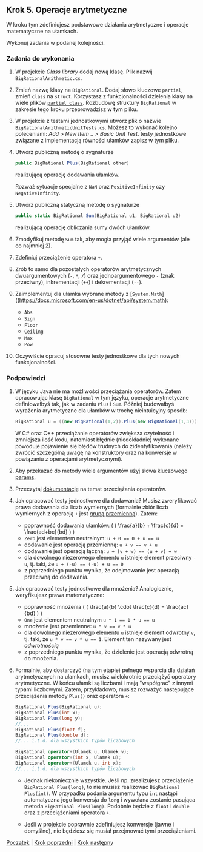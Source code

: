 ## Krok 5. Operacje arytmetyczne

W kroku tym zdefiniujesz podstawowe działania arytmetyczne i operacje matematyczne na ułamkach.

Wykonuj zadania w podanej kolejności.

### Zadania do wykonania

1. W projekcie _Class library_ dodaj nową klasę. Plik nazwij `BigRationalArithmetic.cs`. 

2. Zmień nazwę klasy na `BigRational`. Dodaj słowo kluczowe `partial`, zmień `class` na `struct`. Korzystasz z funkcjonalności dzielenia klasy na wiele plików [`partial class`](https://docs.microsoft.com/en-us/dotnet/csharp/programming-guide/classes-and-structs/partial-classes-and-methods). Rozbudowę struktury `BigRational` w zakresie tego kroku przeprowadzisz w tym pliku.

3. W projekcie z testami jednostkowymi utwórz plik o nazwie `BigRationalArithmeticUnitTests.cs`. Możesz to wykonać kolejno poleceniami: *Add > New Item .. > Basic Unit Test*. testy jednostkowe związane z implementacją równości ułamków zapisz w tym pliku.

4. Utwórz publiczną metodę o sygnaturze

    ```csharp
    public BigRational Plus(BigRational other)
    ```

    realizującą operację dodawania ułamków.

    Rozważ sytuacje specjalne z `NaN` oraz `PositiveInfinity` czy `NegativeInfinity`.

5. Utwórz publiczną statyczną metodę o sygnaturze

    ```csharp
    public static BigRational Sum(BigRational u1, BigRational u2)
    ```

    realizującą operację obliczania sumy dwóch ułamków.


6. Zmodyfikuj metodę `Sum` tak, aby mogła przyjąć wiele argumentów (ale co najmniej 2).

7. Zdefiniuj przeciążenie operatora `+`.

8. Zrób to samo dla pozostałych operatorów arytmetycznych dwuargumentowych (`-`, `*`, `/`) oraz jednoargumentowego `-` (znak przeciwny), inkrementacji (`++`) i dekrementacji (`--`).

9. Zaimplementuj dla ułamka wybrane metody z [`System.Math`]((https://docs.microsoft.com/en-us/dotnet/api/system.math):
    * `Abs`
    * `Sign`
    * `Floor`
    * `Ceiling`
    * `Max`
    * `Pow`

10. Oczywiście opracuj stosowne testy jednostkowe dla tych nowych funkcjonalności.

### Podpowiedzi

1. W języku Java nie ma możliwości przeciążania operatorów. Zatem opracowując klasę `BigRational` w tym języku, operacje arytmetyczne definiowałbyś tak, jak w zadaniu `Plus` i `Sum`. Później budowałbyś wyrażenia arytmetyczne dla ułamków w trochę nieintuicyjny sposób:

   ```java
   BigRational u = ((new BigRational(1,2)).Plus(new BigRational(1,3))).Multiply(new BigRational(2,3)); // (1/2 + 1/3) * 2/3
   ```

    W C# oraz C++ przeciążanie operatorów zwiększa czytelność i zmniejsza ilość kodu, natomiast błędnie (niedokładnie) wykonane powoduje pojawienie się błędów trudnych do zidentyfikowania (należy zwrócić szczególną uwagę na konstruktory oraz na konwersje w powiązaniu z operacjami arytmetycznymi).

2. Aby przekazać do metody wiele argumentów użyj słowa kluczowego [params](https://docs.microsoft.com/en-us/dotnet/csharp/language-reference/keywords/params).

3. Przeczytaj [dokumentację](https://docs.microsoft.com/en-US/dotnet/csharp/programming-guide/statements-expressions-operators/overloadable-operators) na temat przeciążania operatorów.

4. Jak opracować testy jednostkowe dla dodawania? Musisz zweryfikować prawa dodawania dla liczb wymiernych (formalnie zbiór liczb wymiernych z operacją `+` jest [grupą przemienną](https://pl.wikipedia.org/wiki/Grupa_przemienna)). Zatem:
   * poprawność dodawania ułamków: ( \( \frac{a}{b} + \frac{c}{d} = \frac{ad+bc}{bd} \) )
   * `Zero` jest elementem neutralnym: `u + 0 == 0 + u == u`
   * dodawanie jest operacją przemienną: `u + v == v + u`
   * dodawanie jest operacją łączną: `u + (v + w) == (u + v) + w`
   * dla dowolnego niezerowego elementu `u` istnieje element przeciwny `-u`, tj. taki, że `u + (-u) == (-u) + u == 0`
   * z poprzedniego punktu wynika, że odejmowanie jest operacją przeciwną do dodawania.

5. Jak opracować testy jednostkowe dla mnożenia? Analogicznie, weryfikujesz prawa matematyczne:
   * poprawność mnożenia ( \( \frac{a}{b} \cdot \frac{c}{d} = \frac{ac}{bd} \) )
   * `One` jest elementem neutralnym  `u * 1 == 1 * u == u`
   * mnożenie jest przemienne: `u * v == v * u`
   * dla dowolnego niezerowego elementu `u` istnieje element odwrotny `v`, tj. taki, że `u * v == v * u == 1`. Element ten nazywany jest _odwrotnością_
   * z poprzedniego punktu wynika, że dzielenie jest operacją odwrotną do mnożenia.

6. Formalnie, aby dostarczyć (na tym etapie) pełnego wsparcia dla działań arytmetycznych na ułamkach, musisz wielokrotnie przeciążyć operatory arytmetyczne. W końcu ułamki są liczbami i mają "współgrać" z innymi typami liczbowymi. Zatem, przykładowo, musisz rozważyć następujące przeciążenia metody `Plus()` oraz operatora `+`:

    ```csharp
    BigRational Plus(BigRational u);
    BigRational Plus(int x);
    BigRational Plus(long y);
    //...
    BigRational Plus(float f);
    BigRational Plus(double d);
    //... i.t.d. dla wszystkich typów liczbowych

    BigRational operator+(Ulamek u, Ulamek v);
    BigRational operator+(int x, Ulamek u);
    BigRational operator+(Ulamek u, int x);
    //... i.t.d. dla wszystkich typów liczbowych
    ```

    * Jednak niekoniecznie wszystkie. Jeśli np. zrealizujesz przeciążenie `BigRational Plus(long)`, to nie musisz realizować `BigRational Plus(int)`. W przypadku podania argumentu typu `int` nastąpi automatyczna jego konwersja do `long` i wywołana zostanie pasująca metoda `BigRational Plus(long)`. Podobnie będzie z `float` i `double` oraz z przeciążeniami operatora `+`.

    * Jeśli w projekcie poprawnie zdefiniujesz konwersje (jawne i domyślne), nie będziesz się musiał przejmować tymi przeciążeniami.

[Początek](README.md) | [Krok poprzedni](step04.md) | [Krok następny](step06.md)
